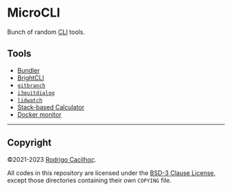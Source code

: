 [CLI]: https://en.wikipedia.org/wiki/Command-line_interface

# MicroCLI

Bunch of random [CLI][] tools.

## Tools

- [Bundler](bundler/README.md)
- [BrightCLI](bright/README.md)
- [`gitbranch`](gitbranch/README.md)
- [`i3quitdialog`](i3quitdialog/README.md)
- [`lidwatch`](lidwatch/README.md)
- [Stack-based Calculator](stcalc/README.md)
- [Docker monitor](dockermon/README.md)

-----

## Copyright

©2021-2023 [Rodrigo Cacilhας](mailto:montegasppa@cacilhas.info).

All codes in this repository are licensed under the
[BSD-3 Clause License](COPYING), except those directories containing  their own
`COPYING` file.
